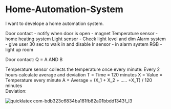 # Home-Automation-System

I want to develope a home automation system.

Door contact - notify when door is open - magnet
Temperature sensor - home heating system
Light sensor -  Check light level and dim
Alarm system - give user 30 sec to walk in and disable
Ir sensor - in alarm system
RGB - light up room

Door contact:
Q = A AND B

Temperature sensor collects the temperature once every minute:
Every 2 hours calculate average and deviation
T = Time = 120 minutes
X = Value = Temperature every minute
A = Average = (X_1 + X_2 + ….. +X_T) / 120 minutes <br />
Deviation:

![quicklatex com-bdb323c6834ba181fb82a01bbdd1343f_l3](https://user-images.githubusercontent.com/114096417/222475047-ad44a96c-8475-478d-8189-aa0e26bd8a62.png)
